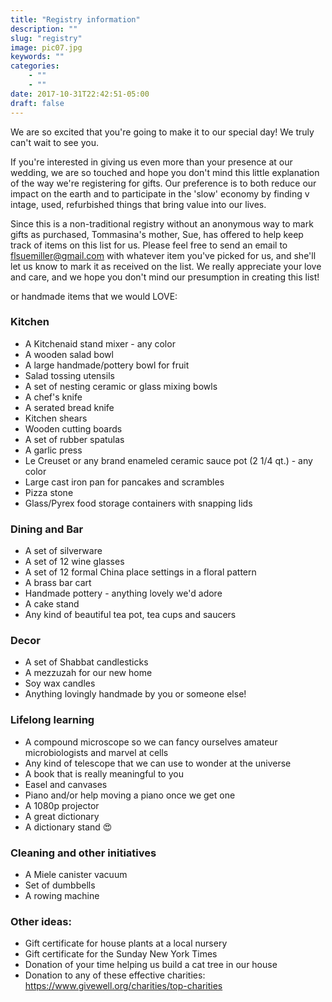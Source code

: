 ```yaml
---
title: "Registry information"
description: ""
slug: "registry"
image: pic07.jpg
keywords: ""
categories:
    - ""
    - ""
date: 2017-10-31T22:42:51-05:00
draft: false
---
```


We are so excited that you're going to make it to our special day! We truly can't wait to see you.

If you're interested in giving us even more than your presence at our wedding, we are so touched and hope you don't mind this little explanation of the way we're registering for gifts. Our preference is to both reduce our impact on the earth and to participate in the 'slow' economy by finding v intage, used, refurbished things that bring value into our lives.

Since this is a non-traditional registry without an anonymous way to mark gifts as purchased, Tommasina's mother, Sue, has offered to help keep track of items on this list for us. Please feel free to send an email to flsuemiller@gmail.com with whatever item you've picked for us, and she'll let us know to mark it as received on the list. We really appreciate your love and care, and we hope you don't mind our presumption in creating this list!

 or handmade items that we would LOVE:
### Kitchen
- A Kitchenaid stand mixer - any color
- A wooden salad bowl
- A large handmade/pottery bowl for fruit
- Salad tossing utensils
- A set of nesting ceramic or glass mixing bowls
- A chef's knife
- A serated bread knife
- Kitchen shears
- Wooden cutting boards
- A set of rubber spatulas
- A garlic press
- Le Creuset or any brand enameled ceramic sauce pot (2 1/4 qt.) - any color
- Large cast iron pan for pancakes and scrambles
- Pizza stone
- Glass/Pyrex food storage containers with snapping lids

### Dining and Bar
- A set of silverware
- A set of 12 wine glasses
- A set of 12 formal China place settings in a floral pattern
- A brass bar cart  
- Handmade pottery - anything lovely we'd adore
- A cake stand
- Any kind of beautiful tea pot, tea cups and saucers

### Decor
- A set of Shabbat candlesticks
- A mezzuzah for our new home
- Soy wax candles
- Anything lovingly handmade by you or someone else!

### Lifelong learning
- A compound microscope so we can fancy ourselves amateur microbiologists and marvel at cells
- Any kind of telescope that we can use to wonder at the universe
- A book that is really meaningful to you
- Easel and canvases
- Piano and/or help moving a piano once we get one
- A 1080p projector
- A great dictionary
- A dictionary stand 😍

### Cleaning and other initiatives
- A Miele canister vacuum
- Set of dumbbells
- A rowing machine

### Other ideas:
- Gift certificate for house plants at a local nursery
- Gift certificate for the Sunday New York Times
- Donation of your time helping us build a cat tree in our house
- Donation to any of these effective charities: https://www.givewell.org/charities/top-charities

